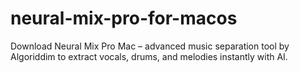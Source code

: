 # neural-mix-pro-for-macos
Download Neural Mix Pro Mac – advanced music separation tool by Algoriddim to extract vocals, drums, and melodies instantly with AI.  
